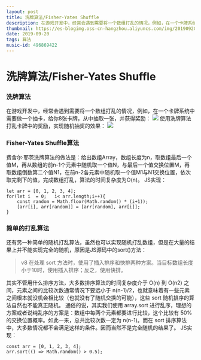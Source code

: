 ```yaml
---
layout: post
title: 洗牌算法/Fisher-Yates Shuffle
description: 在游戏开发中，经常会遇到需要将一个数组打乱的情况，例如，在一个卡牌系统中需要做一个抽卡，给你8张卡牌，从中抽取一张，并获得奖励：费舍尔·耶茨洗牌算法的做法是：给出数组Array，数组长度为n，取数组最后一个值M，再从数组的前n-1个元素中随机取一个值N，与最后一个值交换位置M，再取数组倒数第二个值N1，在前n-2各元素中随机取一个值M1与N1交换位置，依次取完剩下的值，完成数组打乱，算法的时间复杂度为O(n)。
thumbnail: https://es-blogimg.oss-cn-hangzhou.aliyuncs.com/img/20190920164546.png
date: 2019-09-20
tags: 算法
music-id: 496869422
--- 
```




# 洗牌算法/Fisher-Yates Shuffle
### 洗牌算法
在游戏开发中，经常会遇到需要将一个数组打乱的情况，例如，在一个卡牌系统中需要做一个抽卡，给你8张卡牌，从中抽取一张，并获得奖励：
![](https://es-blogimg.oss-cn-hangzhou.aliyuncs.com/img/20190920164546.png)
使用洗牌算法打乱卡牌中的奖励，实现随机抽奖的效果：
![](https://es-blogimg.oss-cn-hangzhou.aliyuncs.com/img/20190920164620.png)

### Fisher-Yates Shuffle算法
费舍尔·耶茨洗牌算法的做法是：给出数组Array，数组长度为n，取数组最后一个值M，再从数组的前n-1个元素中随机取一个值N，与最后一个值交换位置M，再取数组倒数第二个值N1，在前n-2各元素中随机取一个值M1与N1交换位置，依次取完剩下的值，完成数组打乱，算法的时间复杂度为O(n)。
JS实现：

```
let arr = [0, 1, 2, 3, 4];
for(let i  = 0;   i< arr.length;i++){
    const random = Math.floor(Math.random() * (i+1));
    [arr[i], arr[random]] = [arr[random], arr[i]];
}
```

### 简单的打乱算法
还有另一种简单的随机打乱算法，虽然也可以实现随机打乱数组，但是在大量的结果上并不能实现完全的随机，原因是JS源码中的sort()方法：
> v8 在处理 sort 方法时，使用了插入排序和快排两种方案。当目标数组长度小于10时，使用插入排序；反之，使用快排。

其实不管用什么排序方法，大多数排序算法的时间复杂度介于 O(n) 到 O(n2) 之间，元素之间的比较次数通常情况下要远小于 n(n-1)/2，也就意味着有一些元素之间根本就没机会相比较（也就没有了随机交换的可能），这些 sort 随机排序的算法自然也不能真正随机。 通俗的说，其实我们使用 array.sort 进行乱序，理想的方案或者说纯乱序的方案是：数组中每两个元素都要进行比较，这个比较有 50% 的交换位置概率。如此一来，总共比较次数一定为 n(n-1)。而在 sort 排序算法中，大多数情况都不会满足这样的条件。因而当然不是完全随机的结果了。
JS实现：

```
const arr = [0, 1, 2, 3, 4];
arr.sort(() => Math.random() > 0.5);
```